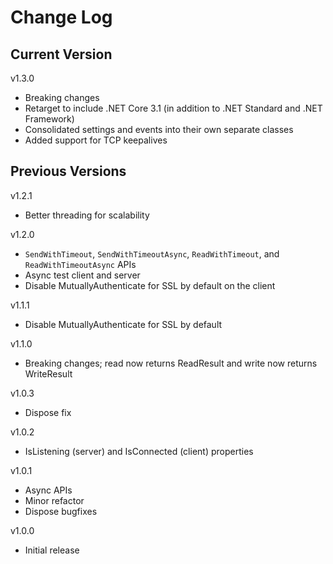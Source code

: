 # Change Log

## Current Version

v1.3.0

- Breaking changes
- Retarget to include .NET Core 3.1 (in addition to .NET Standard and .NET Framework)
- Consolidated settings and events into their own separate classes
- Added support for TCP keepalives

## Previous Versions

v1.2.1

- Better threading for scalability

v1.2.0

- ```SendWithTimeout```, ```SendWithTimeoutAsync```, ```ReadWithTimeout```, and ```ReadWithTimeoutAsync``` APIs
- Async test client and server
- Disable MutuallyAuthenticate for SSL by default on the client

v1.1.1

- Disable MutuallyAuthenticate for SSL by default

v1.1.0

- Breaking changes; read now returns ReadResult and write now returns WriteResult

v1.0.3

- Dispose fix

v1.0.2

- IsListening (server) and IsConnected (client) properties

v1.0.1

- Async APIs
- Minor refactor
- Dispose bugfixes

v1.0.0

- Initial release